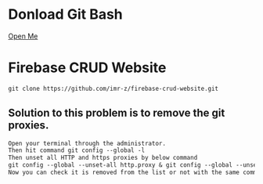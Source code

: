 # Donload Git Bash
[Open Me](https://git-scm.com/downloads)

# Firebase CRUD Website
```txt
git clone https://github.com/imr-z/firebase-crud-website.git
```

## Solution to this problem is to remove the git proxies.

```txt
Open your terminal through the administrator.
Then hit command git config --global -l
Then unset all HTTP and https proxies by below command
git config --global --unset-all http.proxy & git config --global --unset-all https.proxy
Now you can check it is removed from the list or not with the same command git config --global -l
```
